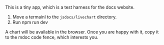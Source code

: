 This is a tiny app, which is a test harness for the docs website.

1. Move a termainl to the `jsdocs/livechart` directory.
2. Run npm run dev

A chart will be available in the browser. Once you are happy with it, copy it to the mdoc code fence, which interests you.